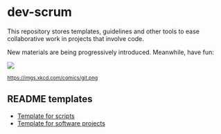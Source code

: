 # dev-scrum

This repository stores templates, guidelines and other tools to ease collaborative work in projects that involve code.

New materials are being progressively introduced. Meanwhile, have fun:

![](https://imgs.xkcd.com/comics/git.png)

<sub>https://imgs.xkcd.com/comics/git.png</sub>

## README templates

- [Template for scripts](readme_template_for_scripts.md)
- [Template for software projects](readme_template.md)

